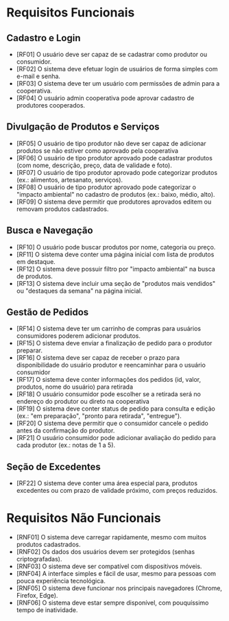 # Requisitos Funcionais
## Cadastro e Login
- [RF01] O usuário deve ser capaz de se cadastrar como produtor ou consumidor.
- [RF02] O sistema deve efetuar login de usuários de forma simples com e-mail e senha.
- [RF03] O sistema deve ter um usuário com permissões de admin para a cooperativa.
- [RF04] O usuário admin cooperativa pode aprovar cadastro de produtores cooperados.
 
## Divulgação de Produtos e Serviços
- [RF05] O usuário de tipo produtor não deve ser capaz de adicionar produtos se não estiver como aprovado pela cooperativa
- [RF06] O usuário de tipo produtor aprovado pode cadastrar produtos (com nome, descrição, preço, data de validade e foto).
- [RF07] O usuário de tipo produtor aprovado pode categorizar produtos (ex.: alimentos, artesanato, serviços).
- [RF08] O usuário de tipo produtor aprovado pode categorizar o "impacto ambiental" no cadastro de produtos (ex.: baixo, médio, alto).
- [RF09] O sistema deve permitir que produtores aprovados editem ou removam produtos cadastrados.

## Busca e Navegação
- [RF10] O usuário pode buscar produtos por nome, categoria ou preço.
- [RF11] O sistema deve conter uma página inicial com lista de produtos em destaque.
- [RF12] O sistema deve possuir filtro por "impacto ambiental" na busca de produtos.
- [RF13] O sistema deve incluir uma seção de "produtos mais vendidos" ou "destaques da semana" na página inicial.

## Gestão de Pedidos

- [RF14] O sistema deve ter um carrinho de compras para usuários consumidores poderem adicionar produtos.
- [RF15] O sistema deve enviar a finalização de pedido para o produtor preparar.
- [RF16] O sistema deve ser capaz de receber o prazo para disponibilidade do usuário produtor e reencaminhar para o usuário consumidor
- [RF17] O sistema deve conter informações dos pedidos (id, valor, produtos, nome do usuário) para retirada
- [RF18] O usuário consumidor pode escolher se a retirada será no endereço do produtor ou direto na cooperativa
- [RF19] O sistema deve conter status de pedido para consulta e edição (ex.: "em preparação", "pronto para retirada", "entregue").
- [RF20] O sistema deve permitir que o consumidor cancele o pedido antes da confirmação do produtor.
- [RF21] O usuário consumidor pode adicionar avaliação do pedido para cada produtor (ex.: notas de 1 a 5).

## Seção de Excedentes

- [RF22] O sistema deve conter uma área especial para, produtos excedentes ou com prazo de validade próximo, com preços reduzidos.

# Requisitos Não Funcionais 
- [RNF01] O sistema deve carregar rapidamente, mesmo com muitos produtos cadastrados.
- [RNF02] Os dados dos usuários devem ser protegidos (senhas criptografadas).
- [RNF03] O sistema deve ser compatível com dispositivos móveis.
- [RNF04] A interface simples e fácil de usar, mesmo para pessoas com pouca experiência tecnológica.
- [RNF05] O sistema deve funcionar nos principais navegadores (Chrome, Firefox, Edge).
- [RNF06] O sistema deve estar sempre disponível, com pouquíssimo tempo de inatividade.

